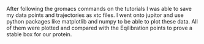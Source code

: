 After following the gromacs commands on the tutorials I was able to save my data points and trajectories as xtc files. I went onto jupitor and use python packages like matplotlib and numpy to be able to plot these data. All of them were plotted and compared with the Eqilibration points to prove a stable box for our protein.
